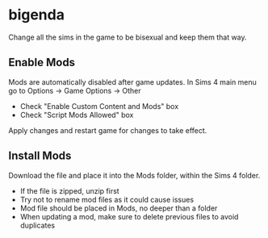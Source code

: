 # bigenda
Change all the sims in the game to be bisexual and keep them that way.

## Enable Mods
Mods are automatically disabled after game updates.
In Sims 4 main menu go to Options -> Game Options -> Other
* Check "Enable Custom Content and Mods" box
* Check "Script Mods Allowed" box

Apply changes and restart game for changes to take effect.

## Install Mods
Download the file and place it into the Mods folder, within the Sims 4 folder.

* If the file is zipped, unzip first
* Try not to rename mod files as it could cause issues
* Mod file should be placed in Mods, no deeper than a folder
* When updating a mod, make sure to delete previous files to avoid duplicates
